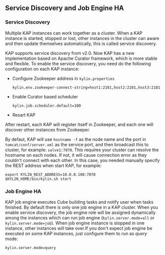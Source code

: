 ## Service Discovery and Job Engine HA

### Service Discovery

Multiple KAP instances can work together as a cluster. When a KAP instance is started, stopped or lost, other instances in the cluster can aware and then update themselves automatically, this is called service discovery.

KAP supports service discovery from v2.0. Now KAP has a new implementation based on Apache Curator framework, which is more stable and flexible. To enable the service discovery, you need do the following configuration on each KAP instance:

- Configure Zookeeper address in `kylin.properties`
  ```
  kylin.env.zookeeper-connect-string=host1:2181,host2:2181,host3:2181
  ```
- Enable Curator based scheduler

  ```
  kylin.job.scheduler.default=100
  ```

- Resart KAP

After restart, each KAP will register itself in Zookeeper, and each one will discover other instances from Zookeeper. 

By defaut, KAP will use `hostname -f` as the node name and the port in `tomcat/conf/server.xml` as the service port, and then broadcast this to cluster, for example: `salve1:7070`. This requires your cluster can resolve the hostname on each nodes. If not, it will cause connection error as they couldn't connect with each other. In this case, you needed manually specify the REST address when start KAP, for example:

```
export KYLIN_REST_ADDRESS=10.0.0.100:7070
$KYLIN_HOME/bin/kylin.sh start
```

### Job Engine HA

KAP job engine executes Cube building tasks and notify user when tasks finished. By default there is only one job engine in a KAP cluster. When you enable service discovery, the job engine role will be assigned dynamically among the instances which can run job engine (`kylin.server.mode=all` or `kylin.server.mode=job`). When job engine instance is stopped in one instance, other instances will take over.If you don't expect job engine be executed on some KAP instances, just configure them to run as *query* mode:

```
kylin.server.mode=query
```